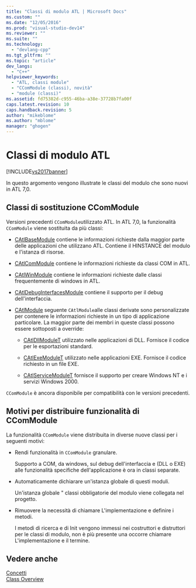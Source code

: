 ```yaml
---
title: "Classi di modulo ATL | Microsoft Docs"
ms.custom: ""
ms.date: "12/05/2016"
ms.prod: "visual-studio-dev14"
ms.reviewer: ""
ms.suite: ""
ms.technology: 
  - "devlang-cpp"
ms.tgt_pltfrm: ""
ms.topic: "article"
dev_langs: 
  - "C++"
helpviewer_keywords: 
  - "ATL, classi module"
  - "CComModule (classi), novità"
  - "module (classi)"
ms.assetid: fd75382d-c955-46ba-a38e-37728b7fa00f
caps.latest.revision: 10
caps.handback.revision: 5
author: "mikeblome"
ms.author: "mblome"
manager: "ghogen"
---
```

# Classi di modulo ATL
[!INCLUDE[vs2017banner](../assembler/inline/includes/vs2017banner.md)]

In questo argomento vengono illustrate le classi del modulo che sono nuovi in ATL 7,0.  
  
## Classi di sostituzione CComModule  
 Versioni precedenti `CComModule`utilizzato ATL.  In ATL 7,0, la funzionalità `CComModule` viene sostituita da più classi:  
  
-   [CAtlBaseModule](../atl/reference/catlbasemodule-class.md) contiene le informazioni richieste dalla maggior parte delle applicazioni che utilizzano ATL.  Contiene il HINSTANCE del modulo e l'istanza di risorse.  
  
-   [CAtlComModule](../atl/reference/catlcommodule-class.md) contiene le informazioni richieste da classi COM in ATL.  
  
-   [CAtlWinModule](../atl/reference/catlwinmodule-class.md) contiene le informazioni richieste dalle classi frequentemente di windows in ATL.  
  
-   [CAtlDebugInterfacesModule](../atl/reference/catldebuginterfacesmodule-class.md) contiene il supporto per il debug dell'interfaccia.  
  
-   [CAtlModule](../atl/reference/catlmodule-class.md) seguente `CAtlModule`alle classi derivate sono personalizzate per contenere le informazioni richieste in un tipo di applicazione particolare.  La maggior parte dei membri in queste classi possono essere sottoposti a override:  
  
    -   [CAtlDllModuleT](../atl/reference/catldllmodulet-class.md) utilizzato nelle applicazioni di DLL.  Fornisce il codice per le esportazioni standard.  
  
    -   [CAtlExeModuleT](../atl/reference/catlexemodulet-class.md) utilizzato nelle applicazioni EXE.  Fornisce il codice richiesto in un file EXE.  
  
    -   [CAtlServiceModuleT](../atl/reference/catlservicemodulet-class.md) fornisce il supporto per creare Windows NT e i servizi Windows 2000.  
  
 `CComModule` è ancora disponibile per compatibilità con le versioni precedenti.  
  
## Motivi per distribuire funzionalità di CComModule  
 La funzionalità `CComModule` viene distribuita in diverse nuove classi per i seguenti motivi:  
  
-   Rendi funzionalità in `CComModule` granulare.  
  
     Supporto a COM, da windows, sul debug dell'interfaccia e \(DLL o EXE\) alle funzionalità specifiche dell'applicazione è ora in classi separate.  
  
-   Automaticamente dichiarare un'istanza globale di questi moduli.  
  
     Un'istanza globale " classi obbligatorie del modulo viene collegata nel progetto.  
  
-   Rimuovere la necessità di chiamare L'implementazione e definire i metodi.  
  
     I metodi di ricerca e di Init vengono immessi nei costruttori e distruttori per le classi di modulo, non è più presente una occorre chiamare L'implementazione e il termine.  
  
## Vedere anche  
 [Concetti](../atl/active-template-library-atl-concepts.md)   
 [Class Overview](../atl/atl-class-overview.md)